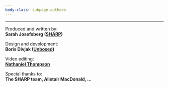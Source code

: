 ```yaml
---
body-class: subpage-authors
---
```


<hr />

Produced and written by:  
**Sarah Josefsberg ([SHARP](http://www.slam.nhs.uk/about-us/clinical-academic-groups/psychosis/sharp))**

Design and development:  
**Boris Divjak ([Unboxed](http://unboxed.co/))**

Video editing:  
**[Nathaniel Thompson](https://vimeo.com/nathanielthompson)**

Special thanks to:  
**The SHARP team, Alistair MacDonald, ...**


